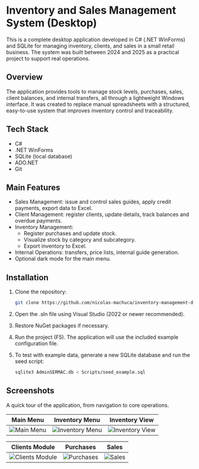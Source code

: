 # Inventory and Sales Management System (Desktop)

This is a complete desktop application developed in C# (.NET WinForms) and SQLite for managing inventory, clients, and sales in a small retail business. The system was built between 2024 and 2025 as a practical project to support real operations.

## Overview

The application provides tools to manage stock levels, purchases, sales, client balances, and internal transfers, all through a lightweight Windows interface. It was created to replace manual spreadsheets with a structured, easy-to-use system that improves inventory control and traceability.

## Tech Stack

- C#
- .NET WinForms
- SQLite (local database)
- ADO.NET
- Git

## Main Features

- Sales Management: issue and control sales guides, apply credit payments, export data to Excel.
- Client Management: register clients, update details, track balances and overdue payments.
- Inventory Management:
  - Register purchases and update stock.
  - Visualize stock by category and subcategory.
  - Export inventory to Excel.
- Internal Operations: transfers, price lists, internal guide generation.
- Optional dark mode for the main menu.

## Installation

1. Clone the repository:
   ```bash
   git clone https://github.com/nicolas-machuca/inventory-management-desktop.git

2. Open the .sln file using Visual Studio (2022 or newer recommended).
   
3. Restore NuGet packages if necessary.
   
4. Run the project (F5). The application will use the included example configuration file.
   
5. To test with example data, generate a new SQLite database and run the seed script:
   ```bash
   sqlite3 AdminSERMAC.db < Scripts/seed_example.sql

## Screenshots

A quick tour of the application, from navigation to core operations.

| Main Menu | Inventory Menu | Inventory View |
|-----------|---------------|----------------|
| ![Main Menu](./MenuPrincipal.png) | ![Inventory Menu](./MenuGestionInventario.png) | ![Inventory View](./VisualizarInventarioGestionInventario.png) |

| Clients Module | Purchases | Sales |
|---------------|-----------|-------|
| ![Clients Module](./ModuloGestionClientes.png) | ![Purchases](./CompraGestionInventario.png) | ![Sales](./ModuloVentas.png) |


